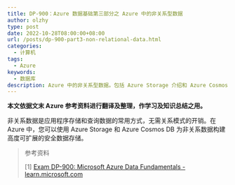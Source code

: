 ```yaml
---
title: DP-900：Azure 数据基础第三部分之 Azure 中的非关系型数据
author: olzhy
type: post
date: 2022-10-28T08:00:00+08:00
url: /posts/dp-900-part3-non-relational-data.html
categories:
  - 计算机
tags:
  - Azure
keywords:
  - 数据库
description: Azure 中的非关系型数据。包括 Azure Storage 介绍和 Azure Cosmos DB 基础。
---
```


**本文依据文末 Azure 参考资料进行翻译及整理，作学习及知识总结之用。**

非关系数据是应用程序存储和查询数据的常用方式，无需关系模式的开销。在 Azure 中，您可以使用 Azure Storage 和 Azure Cosmos DB 为非关系数据构建高度可扩展的安全数据存储。

> 参考资料
>
> [1] [Exam DP-900: Microsoft Azure Data Fundamentals - learn.microsoft.com](https://learn.microsoft.com/en-us/certifications/exams/dp-900)
